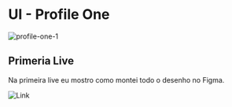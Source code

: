 # UI - Profile One

![profile-one-1](https://github.com/jaimeneeves/ui/assets/6599252/2eae9e6d-10cb-4b87-a2c9-1f76bde7d446)

## Primeria Live

Na primeira live eu mostro como montei todo o desenho no Figma.

![Link](https://www.youtube.com/live/4Z3ZbZOW3sY?si=_qHQlVfJQjUx5VkB)